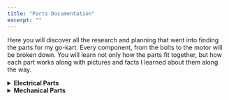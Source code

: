 ```yaml
---
title: "Parts Documentation"
excerpt: ""
---
```


Here you will discover all the research and planning that went into finding the parts for my go-kart. Every component, from the bolts to the motor will be broken down. You will learn not only how the parts fit together, but how each part works along with pictures and facts I learned about them along the way.




<details>
<summary><b>Electrical Parts</b></summary>



<h1>DC Motor</h1>


<h2>What is a DC Motor?</h2>

A DC motor is the simplest kind of motor and has been used for decades due to their simplicity and low cost. There are two types of DC motors—the older brushed DC motors (BDC), and the newer and more efficient brushless DC motors (BLDC). First, let's understand how a BDC motor works. In the core of a BDC motor, there are permanent magnets. This is known as the stator, which remains in place. In the center, there is a commutator, which spins and has coils of wire. When current is induced into the coils, they create a magnetic field that interacts with the field of the stator. By reversing the polarity of the induced current into the coils at the right time, you can get the commutator to 'chase' the poles of the stator and thus spin. This current is controlled by the motor controller which we will discuss later. The reason the motor is brushed is that to deliver the current, metal brushes drag against the coils. This can inefficient, because over time the brushes wear down due to friction and general wear and tear, causing them to be less efficient. Thus a BDC is not as efficient as a BLDC at converting electrical energy into mechanical energy. Now let's examine how a BLDC solves the issues of a BDC. In a BLDC, the permanent magnet is now the commutator, and the coils are the stators. There are three coils. As current is induced in a coil, it will attract the magnet. At the same time, the coil behind it will energize in the opposite polarity, pushing the magnet away. As the magnet rotates, the coils are energized to carefully coordinate the rotation. To do so, a Hall Effect Sensor must be used, which is what makes BLDC motors more expensive and complicated. However, since the motor can use energy more efficiently, and does not suffer from the same energy losses that a BDC does, it is much more efficient and powerful.


<h2>The Part I Chose</h2>

When selecting an adequate motor, there were a few considerations I had to keep in mind. The first was the required voltage. I had already selected a 48V system, and thus could only choose motors that delivered peak power at 48V. Then, I had to select which company I wanted to purchase the motor from. After research, the company with a clear advantage was Motenergy. It delivered high quality and has a long history of creating innovative products. The next consideration was whether I wanted a brushed or brushless motor. In the end, cost was the deciding factor. While a BLDC would have been more powerful and efficient, the cost was very high. Just for the motor it would have cost me somewhere around 1000 dollars, and I would still have to buy almost 1000 dollars more in supporting electronics. The cost of the kart would have been too much. Selecting this motor taught me an important lesson on the impact cost has on engineering. While there may have been a better option, I had to work within my budget, and therefore had to settle for a slightly worse part. Engineers face such constraints everyday, and I was glad I learned this lesson now. Now that I had slected a 48V BDC motor from Motenergy, I had to find the right model. Eventually, I settled on the ME-0909, which delivered 4.8 continuous kW at 100 amps, and 15kW for 30 seconds. The motor cost $550, and I was happy with the balance of power and cost.





<h1>Batteries</h1>


<h2>What is a Battery?</h2>

Simply put, a battery is a store of electrical energy. The proper term would be a cell, and a battery is multiple cells put together. A cell consists of an anode (the negative side), a cathode (the positive side), and a chemical mix in between. Common chemical mixes include lithium-ion or lead acid. To create electricity, electrons must flow. To do this, the battery creates a potential difference between the anode and cathode (this is what the chemical mix is for). This causes electrons to build up at the anode. Since there is an imbalance, the electrons want to go to the cathode, but are blocked by the chemical mix. However, when you apply a load to the battery, electrons can now begin to flow, creating electricity. But as electrons flow, they interact with the chemical mix, eventually causing the battery to run out of charge. To recharge the battery, current is run backwards through the battery, reversing the chemical process. We measure the potential difference across the terminals in volts, and the amount of energy the battery can provide in amp-hours or watts.


<h2>The Part I Chose</h2>

To select my battery, I needed to balance cost, weight, and capacity requirements. Firstly, the batteries I chose had to be 48V. I could either directly purchase 48V batteries, or wire up lower voltage batteries in series to achieve 48V. To decide, I looked at the size and cost of batteries. Noticing 48V batteries were far too expensive, I decided to wire up 4 12V batteries in series. Once I had determined that, I had to decide what type of battery I wanted. While lithium based batteries were more powerful, their cost was a limiting factor, and so I settled on deep-cycle sealed lead acid AGM batteries. Finally, I needed to select an amp-hour rating. Batteries with larger amp-hour ratings would last longer, but I knew they would be heavier and more expensive. I eventually decided on buying 4 12V 35Ah batteries from Weize, as they both fit my specifications and were within my budget. 





<h1>DC Motor Controller</h1>



<h2>What is a DC Motor Controller?</h2>

To control the speed and torque of a DC motor, a controller must be used. Since a DC motor's speed/torque curve is inversely linear, control is relatively simple though. Additionally, since a BDC motor does not require a Hall Effect sensor like a BLDC motor, it is even more simple. However it is still important to understand how such controllers work. To modulate the speed and torque of the motor, the controller simply regulates the amount of voltage applied to the motor depending on the position of the throttle (which we will discuss later). To run the motor in reverse, the polarity of the supplied current is simply reversed. The most simple control circuit is the H-Bridge. In the circuit, 4 switches are arranged in a square with the motor in the middle, forming a H shape. As seen in the diagram, when switches 1 and 4 are closed, current flows into switch 1, into the motor, and out of switch 4 back to the battery. However if switch 2 and 3 are closed, current flows the opposite direction through the motor. To control the voltage, a microcontroller must be used in tandem with the controller. This is called non-regenerative drive. However, to add more complexity, a more advanced controller must be used. For high amperage motors, a PWM controller must be used. PWM stands for pulse width modulation, and is used to control delivered voltage. If the controller sends the motor 12V for 2/3 of the run time, and 0V for the remaining 1/3, the motor will believe it has received 8V. This is called the duty cycle, and is controlled by switching a semiconductor on and off. By changing how long the semiconductor is on and off, the voltage of the motor can be controlled. This is much more efficient than old methods, like rheostats or potentiometers. The final control method is armature or variable resistance. By using variable resistors, the controller can vary the resistance of the circuit, and by keeping the amperage constant, the voltage will change (remember, V=IR). This method however results in high heat losses and is thus rarely used. The final point is regenerative drive. When a motor is accelerating forward, its speed (the actual movement of the motor) and its torque (the force being applied to the motor) are in the same direction. But when you brake, and switch the polarity of the motor, suddenly the direction the motor is turning and the direction the force is acting are different. This effect causes the motor's voltage to exceed its supply voltage. Since the potential difference of the circuit has now switched, current will flow backwards from the motor to the batteries. And recalling how batteries are charged, this current flow will recover energy. A more complex controller is required to conduct regenerative braking, but by having the proper circuitry, an electric vehicles battery life can be increased dramatically.  In the end, most complex controllers are mixes of different types of control circuits, and the presence of regenerative drive varies by controller. The most important thing to remember is that to control direction, and H-Bridge is used, and to control voltage (and thus speed), a PWM is used.


<h2>The Part I Chose</h2>

The controller I selected was the Alltrax SR48300. It is a high amperage controller that uses a PWM to control speed. It does not have an integrated H-Bridge to control motor direction, and relies on external circuitry to do so (we will discuss that later). I chose this controller because Alltrax has a long reputation of providing high-quality controllers. Another brand I considered was Kelly, but the support resources on their website lacked compared to Alltrax, and so I settled on Alltrax. The controller can handle a max amperage of 300 amps, well above my motor's rating. However, I chose not to select a regenerative braking option due to the excess cost. The main input to the controller are the battery and motor connections, a connection from the main contactor, and connections to the startup circuit (throttle and switch). Overall, I was happy with the quality and features of the Alltrax controller. 





<h1>Electrical Contactor</h1>



<h2>What is an Electrical Contactor?</h2>

A contactor is a large device used to switch a circuit on and off. It is similar to a relay, but able to handle much higher voltages and amperages. It is often confusingly called a solenoid. There are three main components of a contactor. The first is a coil/electromagnet. This is the component that will provide the force to open and close the contactor. The next component is the enclosure, which seals and insulates the contactor. Finally, the contacts themselves. These contacts will carry current when the contactor is closed. To activate a contactor, a potential difference is created across its terminals. This energizes the electromagnet creating a magnetic field. This magnetic force created by the filed causes the contacts to physically shut, completing the circuit. You will hear a loud click when the happens. From here, current can now flow through the contactor to the rest of the circuit. A contactor is necessary because without it, the sudden surge of current could damage the controller. By allowing current to slowly build up and pass through, the contactor ensures the right amount of current flows through the circuit. To initially energize the contactor, the startup circuit is used.


<h2>The Part I Chose</h2>

The contactor I chose is the 200A 48V JCC-200. This contactor matched the specifications for a contactor that Alltrax outlined in their data sheet, and was available for a reasonable price. 





<h1>Fuse</h1>


<h2>What is a Fuse?</h2>

A fuse is an electrical component that stops too much current from flowing through a circuit. It can be though of as an intentional weak point in a circuit that will break in the event of over-current or abnormal temperatures. A fuse consists of a strip of metal that spans a glass body. When the current is too high, the metal will melt, thus breaking the connection. However, some fuses have time delays built in. This is for circuits where a momentary over-current is acceptable (like starting up a motor). This is achieved by having a small connector attached to a spring. The spring is stretched and the connector is soldered in place. When there is a momentary overload, nothing happens, but if the overload persists, the solder melts and the fuse becomes a normal fuse, and will blow as normal.


<h2>The Part I Chose</h2>

The part I chose is a 300A Bussmann Forklift Fuse. Since there is an option with my motor to provide 300 amps for 30 seconds, I had to choose a fuse with such a rating. This is the main fuse protecting the drive circuit. However, I also needed to integrate a smaller fuse to protect the startup circuit. For this I chose a small 100A fuse. This would prevent the control circuit from burning out, thus preventing me from turning the kart on and off.





<h1>Pre-Charge Resistor</h1>



<h2>What is a Pre-Charge Resistor?</h2>

All controllers have built in capacitors. When a circuit is powered on, these capacitors will attempt to draw the maximum available currents in order to charge, thus causing damage to the controller. To prevent this, a pre-charge resistor must be used as a sort of valve. When a resistor and capacitor are wired together, they create an RC circuit. When charging, the capacitor will now follow an exponential charging curve dictated by the expression V<sub>c</sub> = V(1-e<sup>-t/τ</sup>). Where V<sub>c</sub> is the charge voltage, V is the supplied voltage, t is the charge time, and τ is the time constant calculated by resistance times capacitance. So by adding an appropriately sized resistor to the drive circuit, the capacitors will now take around five time constants to charge to the steady state system voltage of 99.33%. This steady rate of charge prevents any damage to the circuit, whether that be the controller or contactor.


<h2>The Part I Chose</h2>

The resistor I chose was rated at 10W 470Ω. this resistor fit the specifications required by the Alltrax controller.





<h1>Diode</h1>



<h2>What is a Diode?</h2>

A diode is a semiconductor that has basically infinite resistance when current is run through it in one direction, and basically no resistance in the other direction (I say basically because nothing is perfect). It essentially acts as a gate for current. When the motor is running, the battery pack has a higher voltage rating, and thus the potential difference causes current to flow to the motor and through the open side of diode. However when the circuit is shut off, the motor still has some inductive energy. This creates a potential difference in the opposite direction causing current to flow back the other way. While this is okay when controlled (ie. when used in regenerative braking), if it is not controlled the circuit could be damaged. The diode essentially holds back this 'backwash' current. To ensure proper wiring, the diode should be wired in parallel to the motor, and should be oriented in the right direction.


<h2>The Part I Chose</h2>

I selected a 3 amp coil suppression diode for the project. Again, as with the contactor and resistor, the diode met the required specifications for the controller. To mount it, I attached it to the corresponding poles on the contactor.





<h1>Fuse Holder</h1>



<h2>What is a Fuse Holder?</h2>

While electrical fuses can be wired straight into a circuit, it is often not the safest idea. Fuses can get very hot when nearing their highest rated current and so could damage other components. Additionally, if not wired in properly, the flow of current may be restricted, generating excess heat. Rather, we should use fuse holders. These holders have an integrated area to hold the fuse, and connection points to the rest of the circuit. This isolates the fuse in case of failure and prevents current or voltage leakage. While not a critical electrical component, increasing the robustness of the circuit is always a good idea, and so fuse holders should be used.


<h2>The Part I Chose</h2>

Since there were two fuses, I needed two separate holders. For the startup circuit fuse, I simply found a fuse holder in the shop where I was working. However, the main drive fuse had a 'forklift' design, and thus required me to order a specialized forklift fuse holder from Amazon. 





<h1>Throttle</h1>



<h2>What is a Pot Box Throttle?</h2>

A throttle is any device used to control the speed of a motor. For small scale electric vehicle projects, the industry standard is to use what is known as a pot-box throttle. This type of throttle has an integrated 0-5V potentiometer. When the throttle is actuated, the potentiometer is turned, thus varying the voltage the throttle sends to the controller. Additionally, the throttle often has an integrated microswitch that breaks the circuit when the throttle isn't pushed down, adding another layer of safety to the circuit.


<h2>The Part I Chose</h2>
The throttle I chose was the Curtis PB-6 throttle. It is a lever actuated pot-box throttle. I chose a lever actuated version because the go-kart frame already had an integrated pedal. Thus, by connecting the pedal with the throttle I now had a working throttle. The throttle had four wire connections to the rest of the circuit. The two pole microswitch runs to the ends of the startup circuit. The main output wires run to the controller, which is used to modulate motor speed.





<h1>Wiring</h1>



<h2>What is Wiring?</h2>

Wiring is what joins the electrical components in a circuit. It is a relatively simple process, but there are some considerations that must be taken into account when wiring. First is the size of the wire. Depending on the amperage of the circuit, a wire size must be chosen. If the wire is too small, there will be more resistance, and it could damage the circuit. After that, you must understand what kind of connectors you need. There are many connectors, like spade, ring, or block connectors. Making sure you have the right equipment is very important. To create a wire, you first measure the length needed, then strip a small length of the insulating material off of each end. Then you crimp the appropriate connector to both ends before applying heat shrink wrap to the ends. 



<h2>The Part I Chose</h2>

I chose to use 4 AWG wire for my circuit. This size of wire can adequately carry the currents in my circuit. I used mainly ring connectors, but for some connections into the controller, I had to use spade connectors.





<h1>Switch</h1>



<h2>What is a Switch?</h2>

An on/off switch is a simple electrical component used to open or close a circuit. It is important to keep the circuit open when not in use to prevent current from flowing,, and thus a switch is very important.


<h2>The Part I Chose</h2>

I chose a very simple on/off switch which I wired into the circuit according to the wiring diagram provided with the controller.
</details>






<details>
<summary><b>Mechanical Parts</b></summary>



<h1>Frame</h1>



<h2>What is a Go-Kart Frame?</h2>

The frame of a go-kart is very important. It holds all the components and provides a solid base for you to sit in. The frame consists of the main baseplate, the steering assembly, tires, engine mounting plate, and seat.


<h2>The Part I Chose</h2>

The frame I chose was a 1990 Manco go-kart. I found the frame on Facebook Marketplace, and after inspection, I was happy with the build quality. The frame was setup in the racing style of go kart, with a wide back and tapered front end. The integrated components were small, but the weight was quite low. Overall, it was a solid frame to build the go-kart on.





<h1>Steering Assembly</h1>



<h2>What is a Steering Assembly?</h2>

The steering assembly of a go-kart is surprisingly complicated. It all starts with the steering column. With a fixed wheel at one end, the whole column rotates with any steering input. At the end of the column, there are two 'pitman arms' which are just flat bars of metal welded to the column that stick down. Attached to these pitman arms are 'tie rods'. The tie rods attach to another set of pitman arms on the wheel assembly. So for example, when the column is turned to the right, the right tie rod will pull the right wheel in, causing it to turn right. Subsequently, the left tie rod will push the left wheel out, causing it to turn right. 






<h1>Gear Assembly</h1>



<h2>What is a Gear Assembly?</h2>

The gear assembly on a go-kart is what translates power from the motor to the wheel. Some go-karts are considered 'live-axle' where the rear axle is one long axle. So when the axle is driven, it drives both rear wheel. However, my kart has a hub-drive. This means each wheel has its own independent hub, and thus only the rear left wheel is driven. On the motor, a small sprocket is attached. A chain then runs to a larger sprocket on the rear left wheel assembly. When the motor turns it drives this chain assembly, turning the wheel. 


<h2>The Part I Chose</h2>

On my kart, there is a 15 tooth drive sprocket (the sprocket on the motor). This drives a 60 tooth driven sprocket (on the wheel) via #35 chain. This gives the kart a final transmission ratio of 4:1. 





<h1>Brakes</h1>



<h2>What are Brakes?</h2>

The brakes in a vehicle allow the kart to stop. In an electric vehicle, there are tow options for braking—mechanical brakes and regenerative braking. Since my kart does not have regen braking, we will only focus on mechanical brakes. There are two options for brakes on a kart this size—friction or hydraulic. Hydraulic brakes use brake fluid to aid in clamping a caliper around a brake disc, thus stopping the kart. Friction brakes simply tighten a brake shoe around a brake drum with the pressure of your foot to stop the kart. 


<h2>The Part I Chose</h2>

The Manco frame came with friction brakes. Upon inspection, we found the parts to be very old, and decided to fully replace the system with OEM parts. Looking back, it would have been a better idea to simply purchase hydraulic brakes, as they have far superior braking power. However, the brakes are not really required on my kart as I mostly use it for pleasure, and so I will save the brake upgrade for a future time.
</details>







